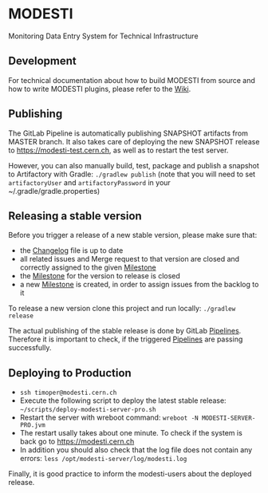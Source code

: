 # MODESTI

Monitoring Data Entry System for Technical Infrastructure

## Development

For technical documentation about how to build MODESTI from source and how to write MODESTI plugins, please refer to the
[Wiki](https://gitlab.cern.ch/modesti/modesti/wikis/home).

## Publishing

The GitLab Pipeline is automatically publishing SNAPSHOT artifacts from MASTER branch. It also takes care of deploying the new SNAPSHOT release to https://modesti-test.cern.ch, as well as to restart the test server.

However, you can also manually build, test, package and publish a snapshot to Artifactory with Gradle: `./gradlew publish`
(note that you will need to set `artifactoryUser` and `artifactoryPassword` 
in your ~/.gradle/gradle.properties)


## Releasing a stable version

Before you trigger a release of a new stable version, please make sure that:
- the [Changelog](Changelog.md) file is up to date
- all related issues and Merge request to that version are closed and correctly assigned to the given [Milestone]
- the [Milestone] for the version to release is closed
- a new [Milestone] is created, in order to assign issues from the backlog to it


To release a new version clone this project and run locally: `./gradlew release`

The actual publishing of the stable release is done by GitLab [Pipelines]. Therefore it is important to check, if the triggered [Pipelines] are passing successfully.


## Deploying to Production

- `ssh timoper@modesti.cern.ch`
- Execute the following script to deploy the latest stable release: `~/scripts/deploy-modesti-server-pro.sh`
- Restart the server with wreboot command: `wreboot -N MODESTI-SERVER-PRO.jvm`
- The restart usally takes about one minute. To check if the system is back go to https://modesti.cern.ch
- In addition you should also check that the log file does not contain any errors: `less /opt/modesti-server/log/modesti.log`

Finally, it is good practice to inform the modesti-users about the deployed release.



[Milestone]: https://gitlab.cern.ch/modesti/modesti/milestones
[Pipelines]: https://gitlab.cern.ch/modesti/modesti/pipelines